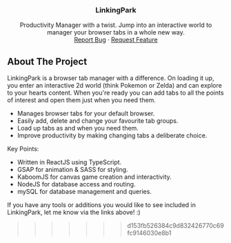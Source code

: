 <br />
<div align="center">

  <h3 align="center">LinkingPark</h3>

  <p align="center">
    Productivity Manager with a twist. Jump into an interactive world to manager your browser tabs in a whole new way.
    <br />
    <a href="https://github.com/croftKie/linking-park/issues">Report Bug</a>
    ·
    <a href="https://github.com/croftKie/linking-park/issues">Request Feature</a>
  </p>
</div>

<!-- ABOUT THE PROJECT -->

## About The Project

LinkingPark is a browser tab manager with a difference. On loading it up, you enter an interactive 2d world (think Pokemon or Zelda) and can explore to your hearts content. When you're ready you can add tabs to all the points of interest and open them just when you need them.

- Manages browser tabs for your default browser.
- Easily add, delete and change your favourite tab groups.
- Load up tabs as and when you need them.
- Improve productivity by making changing tabs a deliberate choice.

Key Points:

- Written in ReactJS using TypeScript.
- GSAP for animation & SASS for styling.
- KaboomJS for canvas game creation and interactivity.
- NodeJS for database access and routing.
- mySQL for database management and queries.

If you have any tools or additions you would like to see included in LinkingPark, let me know via the links above! :)

> > > > > > > d153fb526384c9d832426770c69fc9146030e8b1
